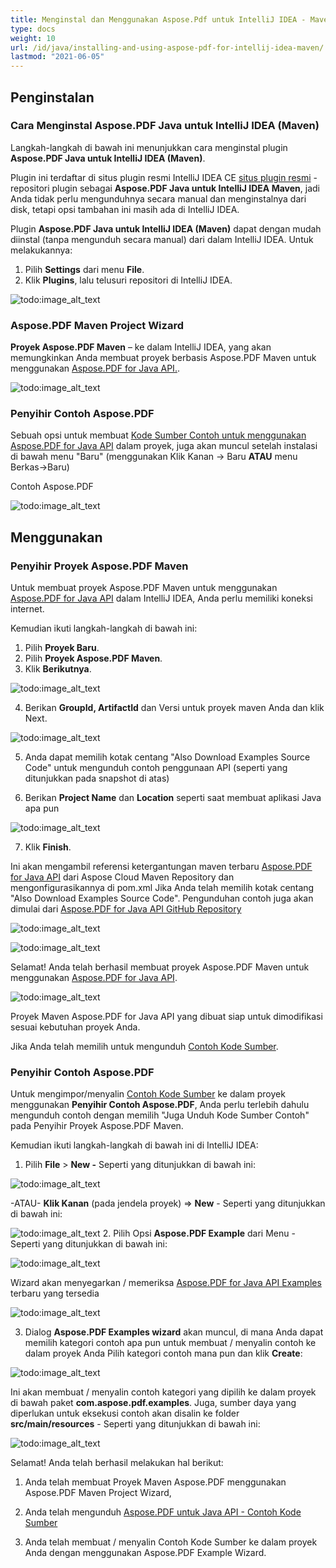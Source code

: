 ```yaml
---
title: Menginstal dan Menggunakan Aspose.Pdf untuk IntelliJ IDEA - Maven
type: docs
weight: 10
url: /id/java/installing-and-using-aspose-pdf-for-intellij-idea-maven/
lastmod: "2021-06-05"
---
```


## Penginstalan

### Cara Menginstal Aspose.PDF Java untuk IntelliJ IDEA (Maven)

Langkah-langkah di bawah ini menunjukkan cara menginstal plugin **Aspose.PDF Java untuk IntelliJ IDEA (Maven)**.

Plugin ini terdaftar di situs plugin resmi IntelliJ IDEA CE [situs plugin resmi](https://plugins.jetbrains.com/plugin/7974-aspose-pdf-java-for-intellij-idea-maven/) - repositori plugin sebagai **Aspose.PDF Java untuk IntelliJ IDEA Maven**, jadi Anda tidak perlu mengunduhnya secara manual dan menginstalnya dari disk, tetapi opsi tambahan ini masih ada di IntelliJ IDEA.

Plugin **Aspose.PDF Java untuk IntelliJ IDEA (Maven)** dapat dengan mudah diinstal (tanpa mengunduh secara manual) dari dalam IntelliJ IDEA. Untuk melakukannya:

1. Pilih **Settings** dari menu **File**.
2. Klik **Plugins**, lalu telusuri repositori di IntelliJ IDEA.

![todo:image_alt_text](https://i.imgur.com/NDZtoKw.jpg)

### Aspose.PDF Maven Project Wizard

**Proyek Aspose.PDF Maven** – ke dalam IntelliJ IDEA, yang akan memungkinkan Anda membuat proyek berbasis Aspose.PDF Maven untuk menggunakan [Aspose.PDF for Java API.](https://products.aspose.com/pdf/java/).

![todo:image_alt_text](https://i.imgur.com/hd2mYnW.jpg)

### Penyihir Contoh Aspose.PDF

Sebuah opsi untuk membuat [Kode Sumber Contoh untuk menggunakan Aspose.PDF for Java API](https://github.com/aspose-pdf/Aspose.PDF-for-Java/tree/master/Examples) dalam proyek, juga akan muncul setelah instalasi di bawah menu "Baru" (menggunakan Klik Kanan -> Baru **ATAU** menu Berkas->Baru)

Contoh Aspose.PDF

![todo:image_alt_text](https://i.imgur.com/l2oGUBW.jpg)

## Menggunakan

### Penyihir Proyek Aspose.PDF Maven

Untuk membuat proyek Aspose.PDF Maven untuk menggunakan [Aspose.PDF for Java API](https://products.aspose.com/pdf/java/) dalam IntelliJ IDEA, Anda perlu memiliki koneksi internet.

Kemudian ikuti langkah-langkah di bawah ini:

1. Pilih **Proyek Baru**.
2. Pilih **Proyek Aspose.PDF Maven**.
3. Klik **Berikutnya**.

![todo:image_alt_text](https://i.imgur.com/hd2mYnW.jpg)


4. Berikan **GroupId, ArtifactId** dan Versi untuk proyek maven Anda dan klik Next.

![todo:image_alt_text](https://i.imgur.com/aNlx0Qe.jpg)

5. Anda dapat memilih kotak centang "Also Download Examples Source Code" untuk mengunduh contoh penggunaan API (seperti yang ditunjukkan pada snapshot di atas)

6. Berikan **Project Name** dan **Location** seperti saat membuat aplikasi Java apa pun

![todo:image_alt_text](https://i.imgur.com/8VEeFun.jpg)

7. Klik **Finish**.

Ini akan mengambil referensi ketergantungan maven terbaru [Aspose.PDF for Java API](https://products.aspose.com/pdf/java/) dari Aspose Cloud Maven Repository dan mengonfigurasikannya di pom.xml Jika Anda telah memilih kotak centang "Also Download Examples Source Code". Pengunduhan contoh juga akan dimulai dari [Aspose.PDF for Java API GitHub Repository](https://goo.gl/cPAbJM)

![todo:image_alt_text](https://i.imgur.com/bG2mdam.jpg)

![todo:image_alt_text](https://i.imgur.com/aNYhLl5.jpg)

Selamat!
 Anda telah berhasil membuat proyek Aspose.PDF Maven untuk menggunakan [Aspose.PDF for Java API](https://products.aspose.com/pdf/java/).

![todo:image_alt_text](https://i.imgur.com/UJlSbuM.jpg)

Proyek Maven Aspose.PDF for Java API yang dibuat siap untuk dimodifikasi sesuai kebutuhan proyek Anda.

Jika Anda telah memilih untuk mengunduh [Contoh Kode Sumber](https://github.com/aspose-pdf/Aspose.PDF-for-Java/tree/master/Examples).

### Penyihir Contoh Aspose.PDF

Untuk mengimpor/menyalin [Contoh Kode Sumber](https://goo.gl/cPAbJM) ke dalam proyek menggunakan **Penyihir Contoh Aspose.PDF**, Anda perlu terlebih dahulu mengunduh contoh dengan memilih "Juga Unduh Kode Sumber Contoh" pada Penyihir Proyek Aspose.PDF Maven.

Kemudian ikuti langkah-langkah di bawah ini di IntelliJ IDEA:

1. Pilih **File** > **New -** Seperti yang ditunjukkan di bawah ini:

![todo:image_alt_text](https://i.imgur.com/N8tT9Q0.jpg)

-ATAU- **Klik Kanan** (pada jendela proyek) => **New** - Seperti yang ditunjukkan di bawah ini:

![todo:image_alt_text](https://i.imgur.com/aUBWkhp.jpg)
2. Pilih Opsi **Aspose.PDF Example** dari Menu - Seperti yang ditunjukkan di bawah ini:

![todo:image_alt_text](https://i.imgur.com/hvH2V0m.jpg)

Wizard akan menyegarkan / memeriksa [Aspose.PDF for Java API Examples](https://goo.gl/cPAbJM) terbaru yang tersedia

![todo:image_alt_text](https://i.imgur.com/5PZwsuq.jpg)

3. Dialog **Aspose.PDF Examples wizard** akan muncul, di mana Anda dapat memilih kategori contoh apa pun untuk membuat / menyalin contoh ke dalam proyek Anda
Pilih kategori contoh mana pun dan klik **Create**:

![todo:image_alt_text](https://i.imgur.com/l2oGUBW.jpg)

Ini akan membuat / menyalin contoh kategori yang dipilih ke dalam proyek di bawah paket **com.aspose.pdf.examples**.
Juga, sumber daya yang diperlukan untuk eksekusi contoh akan disalin ke folder **src/main/resources** - Seperti yang ditunjukkan di bawah ini:

![todo:image_alt_text](https://i.imgur.com/8GQL3Yb.jpg)

Selamat! Anda telah berhasil melakukan hal berikut:

1. Anda telah membuat Proyek Maven Aspose.PDF menggunakan Aspose.PDF Maven Project Wizard,

2. Anda telah mengunduh [Aspose.PDF untuk Java API - Contoh Kode Sumber](https://github.com/aspose-pdf/Aspose.PDF-for-Java/tree/master/Examples)  
3. Anda telah membuat / menyalin Contoh Kode Sumber ke dalam proyek Anda dengan menggunakan Aspose.PDF Example Wizard.